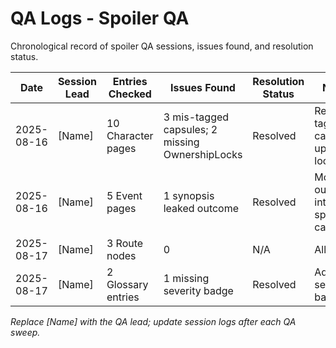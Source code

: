 # QA Logs - Spoiler QA

Chronological record of spoiler QA sessions, issues found, and resolution status.

| Date       | Session Lead            | Entries Checked     | Issues Found                                     | Resolution Status | Notes                                   |
|------------|-------------------------|---------------------|--------------------------------------------------|-------------------|-----------------------------------------|
| 2025-08-16 | [Name]                  | 10 Character pages  | 3 mis-tagged capsules; 2 missing OwnershipLocks  | Resolved          | Re-tagged capsules; updated locks       |
| 2025-08-16 | [Name]                  | 5 Event pages       | 1 synopsis leaked outcome                         | Resolved          | Moved outcome into spoiler capsule      |
| 2025-08-17 | [Name]                  | 3 Route nodes       | 0                                                 | N/A               | All good                                |
| 2025-08-17 | [Name]                  | 2 Glossary entries  | 1 missing severity badge                          | Resolved          | Added severity badges                   |

*Replace [Name] with the QA lead; update session logs after each QA sweep.*